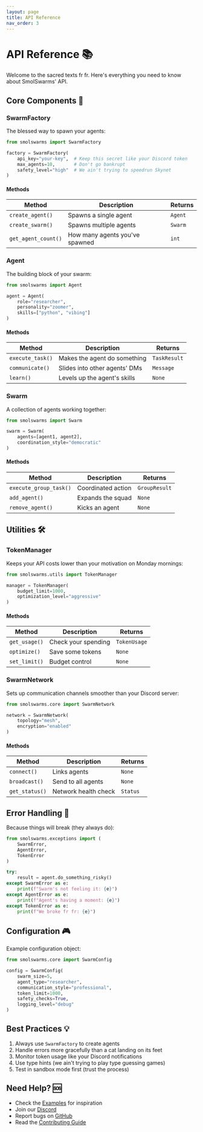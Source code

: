 ```yaml
---
layout: page
title: API Reference
nav_order: 3
---
```


# API Reference 📚

Welcome to the sacred texts fr fr. Here's everything you need to know about SmolSwarms' API.

## Core Components 🧱

### SwarmFactory

The blessed way to spawn your agents:

```python
from smolswarms import SwarmFactory

factory = SwarmFactory(
    api_key="your-key",  # Keep this secret like your Discord token
    max_agents=10,       # Don't go bankrupt
    safety_level="high"  # We ain't trying to speedrun Skynet
)
```

#### Methods

| Method | Description | Returns |
|--------|-------------|---------|
| `create_agent()` | Spawns a single agent | `Agent` |
| `create_swarm()` | Spawns multiple agents | `Swarm` |
| `get_agent_count()` | How many agents you've spawned | `int` |

### Agent

The building block of your swarm:

```python
from smolswarms import Agent

agent = Agent(
    role="researcher",
    personality="zoomer",
    skills=["python", "vibing"]
)
```

#### Methods

| Method | Description | Returns |
|--------|-------------|---------|
| `execute_task()` | Makes the agent do something | `TaskResult` |
| `communicate()` | Slides into other agents' DMs | `Message` |
| `learn()` | Levels up the agent's skills | `None` |

### Swarm

A collection of agents working together:

```python
from smolswarms import Swarm

swarm = Swarm(
    agents=[agent1, agent2],
    coordination_style="democratic"
)
```

#### Methods

| Method | Description | Returns |
|--------|-------------|---------|
| `execute_group_task()` | Coordinated action | `GroupResult` |
| `add_agent()` | Expands the squad | `None` |
| `remove_agent()` | Kicks an agent | `None` |

## Utilities 🛠️

### TokenManager

Keeps your API costs lower than your motivation on Monday mornings:

```python
from smolswarms.utils import TokenManager

manager = TokenManager(
    budget_limit=1000,
    optimization_level="aggressive"
)
```

#### Methods

| Method | Description | Returns |
|--------|-------------|---------|
| `get_usage()` | Check your spending | `TokenUsage` |
| `optimize()` | Save some tokens | `None` |
| `set_limit()` | Budget control | `None` |

### SwarmNetwork

Sets up communication channels smoother than your Discord server:

```python
from smolswarms.core import SwarmNetwork

network = SwarmNetwork(
    topology="mesh",
    encryption="enabled"
)
```

#### Methods

| Method | Description | Returns |
|--------|-------------|---------|
| `connect()` | Links agents | `None` |
| `broadcast()` | Send to all agents | `None` |
| `get_status()` | Network health check | `Status` |

## Error Handling 🔧

Because things will break (they always do):

```python
from smolswarms.exceptions import (
    SwarmError,
    AgentError,
    TokenError
)

try:
    result = agent.do_something_risky()
except SwarmError as e:
    print(f"Swarm's not feeling it: {e}")
except AgentError as e:
    print(f"Agent's having a moment: {e}")
except TokenError as e:
    print(f"We broke fr fr: {e}")
```

## Configuration 🎮

Example configuration object:

```python
from smolswarms.core import SwarmConfig

config = SwarmConfig(
    swarm_size=5,
    agent_type="researcher",
    communication_style="professional",
    token_limit=1000,
    safety_checks=True,
    logging_level="debug"
)
```

## Best Practices 💡

1. Always use `SwarmFactory` to create agents
2. Handle errors more gracefully than a cat landing on its feet
3. Monitor token usage like your Discord notifications
4. Use type hints (we ain't trying to play type guessing games)
5. Test in sandbox mode first (trust the process)

## Need Help? 🆘

- Check the [Examples](examples.html) for inspiration
- Join our [Discord](https://discord.gg/smolswarms)
- Report bugs on [GitHub](https://github.com/ultrainstinct0x/smolswarms/issues)
- Read the [Contributing Guide](https://github.com/ultrainstinct0x/smolswarms/blob/main/CONTRIBUTING.md)
